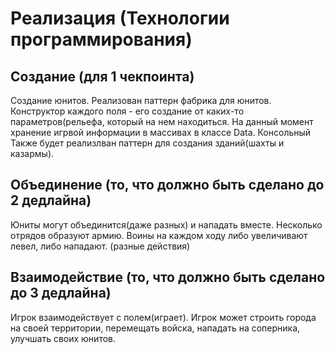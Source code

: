 # Реализация (Технологии программирования)
Создание (для 1 чекпоинта)
--------------------
Создание юнитов. Реализован паттерн фабрика для юнитов. Конструктор каждого поля - его создание от каких-то параметров(рельефа, который на нем находиться.
На данный момент хранение игрвой информации в массивах в классе Data. Консольный 
Также будет реализлван паттерн для создания зданий(шахты и казармы).

Объединение (то, что должно быть сделано до 2 дедлайна)
--------------------
Юниты могут объединится(даже разных) и нападать вместе. Несколько отрядов образуют армию. Воины на каждом ходу либо увеличивают левел, либо нападают. (разные действия) 

Взаимодействие (то, что должно быть сделано до 3 дедлайна)
--------------------
Игрок взаимодействует с полем(играет).
Игрок может строить города на своей территории, перемещать войска, нападать на соперника, улучшать своих юнитов.
